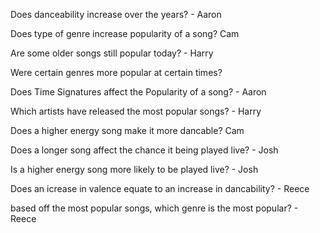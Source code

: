 Does danceability increase over the years? - Aaron

Does type of genre increase popularity of a song? Cam

Are some older songs still popular today? - Harry

Were certain genres more popular at certain times?

Does Time Signatures affect the Popularity of a song? - Aaron

Which artists have released the most popular songs? - Harry

Does a higher energy song make it more dancable? Cam

Does a longer song affect the chance it being played live? - Josh

Is a higher energy song more likely to be played live? - Josh

Does an icrease in valence equate to an increase in dancability? - Reece

based off the most popular songs, which genre is the most popular? - Reece
